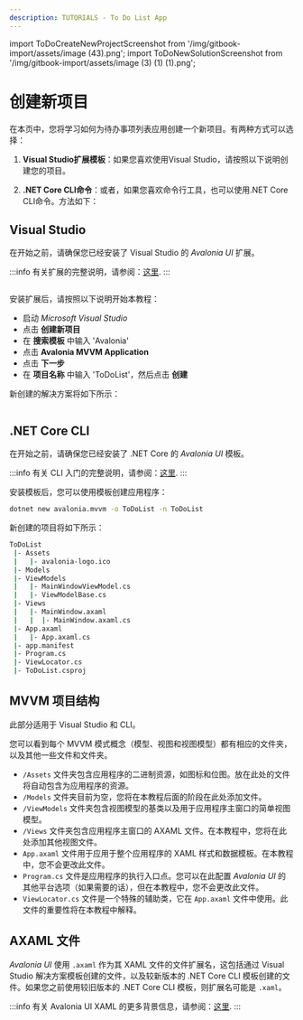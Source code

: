 ```yaml
---
description: TUTORIALS - To Do List App
---
```


import ToDoCreateNewProjectScreenshot from '/img/gitbook-import/assets/image (43).png';
import ToDoNewSolutionScreenshot from '/img/gitbook-import/assets/image (3) (1) (1).png';

# 创建新项目

在本页中，您将学习如何为待办事项列表应用创建一个新项目。有两种方式可以选择：

1. **Visual Studio扩展模板**：如果您喜欢使用Visual Studio，请按照以下说明创建您的项目。

2. **.NET Core CLI命令**：或者，如果您喜欢命令行工具，也可以使用.NET Core CLI命令。方法如下：

## Visual Studio

在开始之前，请确保您已经安装了 Visual Studio 的 _Avalonia UI_ 扩展。

:::info
有关扩展的完整说明，请参阅：[这里](../../get-started/install-the-avalonia-extension.md).
:::

<p><img className="center" src={ToDoCreateNewProjectScreenshot} alt="" /></p>

<figure><figcaption></figcaption></figure>

安装扩展后，请按照以下说明开始本教程：

- 启动 _Microsoft Visual Studio_
- 点击 **创建新项目**
- 在 **搜索模板** 中输入 'Avalonia'
- 点击 **Avalonia MVVM Application**
- 点击 **下一步**
- 在 **项目名称** 中输入 'ToDoList'，然后点击 **创建**

新创建的解决方案将如下所示：

<img className="center" src={ToDoNewSolutionScreenshot} alt="" />

## .NET Core CLI

在开始之前，请确保您已经安装了 .NET Core 的 _Avalonia UI_ 模板。

:::info
有关 CLI 入门的完整说明，请参阅：[这里](../../get-started/getting-started.md).
:::

安装模板后，您可以使用模板创建应用程序：

```bash
dotnet new avalonia.mvvm -o ToDoList -n ToDoList
```

新创建的项目将如下所示：

```bash
ToDoList
 |- Assets
 |   |- avalonia-logo.ico
 |- Models
 |- ViewModels
 |   |- MainWindowViewModel.cs
 |   |- ViewModelBase.cs
 |- Views
 |   |- MainWindow.axaml
 |   |  |- MainWindow.axaml.cs
 |- App.axaml
 |   |- App.axaml.cs
 |- app.manifest
 |- Program.cs
 |- ViewLocator.cs
 |- ToDoList.csproj
```

## MVVM 项目结构

此部分适用于 Visual Studio 和 CLI。

您可以看到每个 MVVM 模式概念（模型、视图和视图模型）都有相应的文件夹，以及其他一些文件和文件夹。

* `/Assets` 文件夹包含应用程序的二进制资源，如图标和位图。放在此处的文件将自动包含为应用程序的资源。
* `/Models` 文件夹目前为空，您将在本教程后面的阶段在此处添加文件。
* `/ViewModels` 文件夹包含视图模型的基类以及用于应用程序主窗口的简单视图模型。
* `/Views` 文件夹包含应用程序主窗口的 AXAML 文件。在本教程中，您将在此处添加其他视图文件。
* `App.axaml` 文件用于应用于整个应用程序的 XAML 样式和数据模板。在本教程中，您不会更改此文件。
* `Program.cs` 文件是应用程序的执行入口点。您可以在此配置 _Avalonia UI_ 的其他平台选项（如果需要的话），但在本教程中，您不会更改此文件。
* `ViewLocator.cs` 文件是一个特殊的辅助类，它在 `App.axaml` 文件中使用。此文件的重要性将在本教程中解释。

## AXAML 文件

_Avalonia UI_ 使用 `.axaml` 作为其 XAML 文件的文件扩展名，这包括通过 Visual Studio 解决方案模板创建的文件，以及较新版本的 .NET Core CLI 模板创建的文件。如果您之前使用较旧版本的 .NET Core CLI 模板，则扩展名可能是 `.xaml`。

:::info
有关 Avalonia UI XAML 的更多背景信息，请参阅：[这里](../../basics/user-interface/introduction-to-xaml.md).
:::
